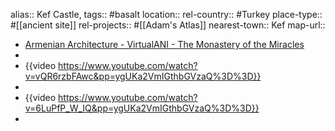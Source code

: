 alias:: Kef Castle,
tags:: #basalt
location::
rel-country:: #Turkey
place-type:: #[[ancient site]]
rel-projects:: #[[Adam's Atlas]]
nearest-town:: Kef
map-url::

- [Armenian Architecture - VirtualANI - The Monastery of the Miracles](http://virtualani.org/adilcevaz/index.htm)
-
- {{video https://www.youtube.com/watch?v=vQR6rzbFAwc&pp=ygUKa2VmIGthbGVzaQ%3D%3D}}
-
- {{video https://www.youtube.com/watch?v=6LuPfP_W_IQ&pp=ygUKa2VmIGthbGVzaQ%3D%3D}}
-
